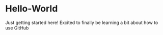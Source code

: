 # Hello-World
Just getting started here!  Excited to finally be learning a bit about how to use GitHub
